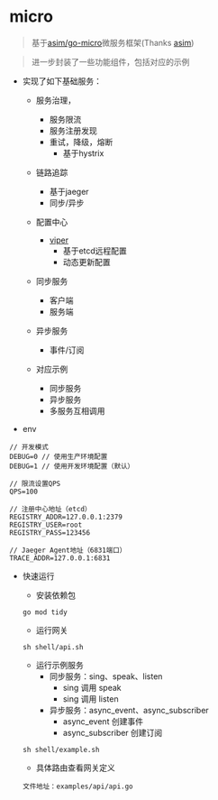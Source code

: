 # micro

> 基于[asim/go-micro](https://github.com/asim/go-micro)微服务框架(Thanks [asim](https://github.com/asim))

> 进一步封装了一些功能组件，包括对应的示例

- 实现了如下基础服务：

    - 服务治理，
        - 服务限流
        - 服务注册发现
        - 重试，降级，熔断
            - 基于hystrix
            
    - 链路追踪
        - 基于jaeger
        - 同步/异步
        
    - 配置中心
        - [viper](https://github.com/spf13/viper)
            - 基于etcd远程配置
            - 动态更新配置
        
    - 同步服务
        - 客户端
        - 服务端
        
    - 异步服务
        - 事件/订阅
        
    - 对应示例
        - 同步服务
        - 异步服务
        - 多服务互相调用
        
- env
```env
// 开发模式
DEBUG=0 // 使用生产环境配置
DEBUG=1 // 使用开发环境配置（默认）

// 限流设置QPS
QPS=100

// 注册中心地址（etcd）
REGISTRY_ADDR=127.0.0.1:2379
REGISTRY_USER=root
REGISTRY_PASS=123456

// Jaeger Agent地址（6831端口）
TRACE_ADDR=127.0.0.1:6831
```

- 快速运行

    - 安装依赖包
    ```
  go mod tidy
    ```
    - 运行网关
    ```
  sh shell/api.sh
    ```
    - 运行示例服务
        - 同步服务：sing、speak、listen
            - sing 调用 speak
            - sing 调用 listen
        - 异步服务：async_event、async_subscriber
            - async_event 创建事件
            - async_subscriber 创建订阅
    ```
  sh shell/example.sh
    ```
  
  - 具体路由查看网关定义
  
  ```
  文件地址：examples/api/api.go
  ```  